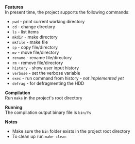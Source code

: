 **Features**  
In present time, the project supports the following commands:

 - `pwd` - print current working directory
 - `cd` - change directory
 - `ls` - list items
 - `mkdir` - make directory
 - `mkfile` - make file
 - `cp` - copy file/directory
 - `mv` - move file/directory
 - `rename` - rename file/directory
 - `rm` - remove file/directory
 - `history` - show user input history
 - `verbose` - set the verbose variable
 - `exec` - run command from history *- not implemented yet*
 - `defrag` - for defragmenting the HDD
 
**Compilation**  
Run `make` in the project's root directory

**Running**  
The compilation output binary file is `bin/fs`

**Notes**  

 - Make sure the `bin` folder exists in the project root directory
 - To clean up run `make clean`
